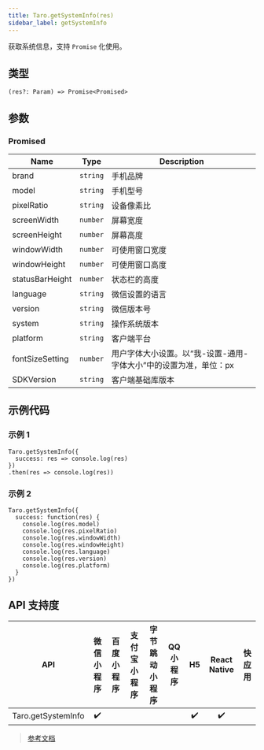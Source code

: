 ```yaml
---
title: Taro.getSystemInfo(res)
sidebar_label: getSystemInfo
---
```


获取系统信息，支持 `Promise` 化使用。

## 类型

```tsx
(res?: Param) => Promise<Promised>
```

## 参数

### Promised

| Name | Type | Description |
| --- | --- | --- |
| brand | `string` | 手机品牌 |
| model | `string` | 手机型号 |
| pixelRatio | `string` | 设备像素比 |
| screenWidth | `number` | 屏幕宽度 |
| screenHeight | `number` | 屏幕高度 |
| windowWidth | `number` | 可使用窗口宽度 |
| windowHeight | `number` | 可使用窗口高度 |
| statusBarHeight | `number` | 状态栏的高度 |
| language | `string` | 微信设置的语言 |
| version | `string` | 微信版本号 |
| system | `string` | 操作系统版本 |
| platform | `string` | 客户端平台 |
| fontSizeSetting | `number` | 用户字体大小设置。以“我-设置-通用-字体大小”中的设置为准，单位：px |
| SDKVersion | `string` | 客户端基础库版本 |

## 示例代码

### 示例 1

```tsx
Taro.getSystemInfo({
  success: res => console.log(res)
})
.then(res => console.log(res))
```

### 示例 2

```tsx
Taro.getSystemInfo({
  success: function(res) {
    console.log(res.model)
    console.log(res.pixelRatio)
    console.log(res.windowWidth)
    console.log(res.windowHeight)
    console.log(res.language)
    console.log(res.version)
    console.log(res.platform)
  }
})
```

## API 支持度

| API | 微信小程序 | 百度小程序 | 支付宝小程序 | 字节跳动小程序 | QQ 小程序 | H5 | React Native | 快应用 |
| :---: | :---: | :---: | :---: | :---: | :---: | :---: | :---: | :---: |
| Taro.getSystemInfo | ✔️ |  |  |  |  | ✔️ | ✔️ |  |

> [参考文档](https://developers.weixin.qq.com/miniprogram/dev/api/base/system/system-info/wx.getSystemInfo.html)
